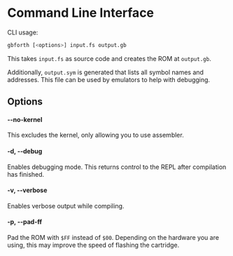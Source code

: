 # Command Line Interface

CLI usage:

```sh
gbforth [<options>] input.fs output.gb
```

This takes `input.fs` as source code and creates the ROM at `output.gb`.

Additionally, `output.sym` is generated that lists all symbol names and
addresses. This file can be used by emulators to help with debugging.

## Options

#### --no-kernel
This excludes the kernel, only allowing you to use assembler.

#### -d, --debug
Enables debugging mode. This returns control to the REPL after compilation has
finished.

#### -v, --verbose
Enables verbose output while compiling.

#### -p, --pad-ff
Pad the ROM with `$FF` instead of `$00`. Depending on the hardware you are
using, this may improve the speed of flashing the cartridge.
